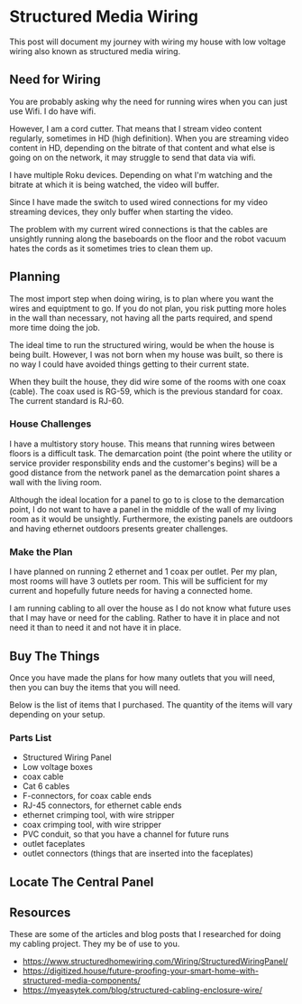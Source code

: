 # Structured Media Wiring

This post will document my journey with wiring my house with low voltage wiring
also known as structured media wiring. 

## Need for Wiring

You are probably asking why the need for running wires when you can just use 
Wifi. I do have wifi. 

However, I am a cord cutter. That means that I stream video content regularly, 
sometimes in HD (high definition). When you are streaming video content in 
HD, depending on the bitrate of that content and what else is going on on
the network, it may struggle to send that data via wifi. 

I have multiple Roku devices. Depending on what I'm watching and the bitrate
at which it is being watched, the video will buffer. 

Since I have made the switch to used wired connections for my video streaming 
devices, they only buffer when starting the video. 

The problem with my current wired connections is that the cables are
unsightly running along the baseboards on the floor and the robot vacuum 
hates the cords as it sometimes tries to clean them up. 

## Planning

The most import step when doing wiring, is to plan where you want the wires and
equiptment to go. If you do not plan, you risk putting more holes in the wall
than necessary, not having all the parts required, and spend more time doing 
the job. 

The ideal time to run the structured wiring, would be when the house is 
being built. However, I was not born when my house was built, so there is 
no way I could have avoided things getting to their current state.

When they built the house, they did wire some of the rooms with one coax (cable).
The coax used is RG-59, which is the previous standard for coax. The current
standard is RJ-60. 

### House Challenges

I have a multistory story house. This means that running wires between floors is 
a difficult task. The demarcation point (the point where the utility or 
service provider responsbility ends and the customer's begins) 
will be a good distance from the 
network panel as the demarcation point shares a wall with the living room.

Although the ideal location for a panel to go to is close to the demarcation 
point, I do not want to have a panel in the middle of the wall of my
living room as it would be unsightly. Furthermore, the existing panels are outdoors
and having ethernet outdoors presents greater challenges.

### Make the Plan 

I have planned on running 2 ethernet and 1 coax per outlet. Per my plan, most 
rooms will have 3 outlets per room. This will be sufficient for my current 
and hopefully future needs for having a connected home.

I am running cabling to all over the house as I do not know what future uses
that I may have or need for the cabling. Rather to have it in place and not 
need it than to need it and not have it in place.

## Buy The Things 

Once you have made the plans for how many outlets that you will need, then 
you can buy the items that you will need. 

Below is the list of items that I purchased. The quantity of the items will 
vary depending on your setup.

### Parts List

* Structured Wiring Panel 
* Low voltage boxes 
* coax cable 
* Cat 6 cables 
* F-connectors, for coax cable ends 
* RJ-45 connectors, for ethernet cable ends
* ethernet crimping tool, with wire stripper 
* coax crimping tool, with wire stripper
* PVC conduit, so that you have a channel for future runs 
* outlet faceplates
* outlet connectors (things that are inserted into the faceplates)

## Locate The Central Panel


## Resources

These are some of the articles and blog posts that I researched for doing 
my cabling project. They my be of use to you. 

* https://www.structuredhomewiring.com/Wiring/StructuredWiringPanel/
* https://digitized.house/future-proofing-your-smart-home-with-structured-media-components/
* https://myeasytek.com/blog/structured-cabling-enclosure-wire/

